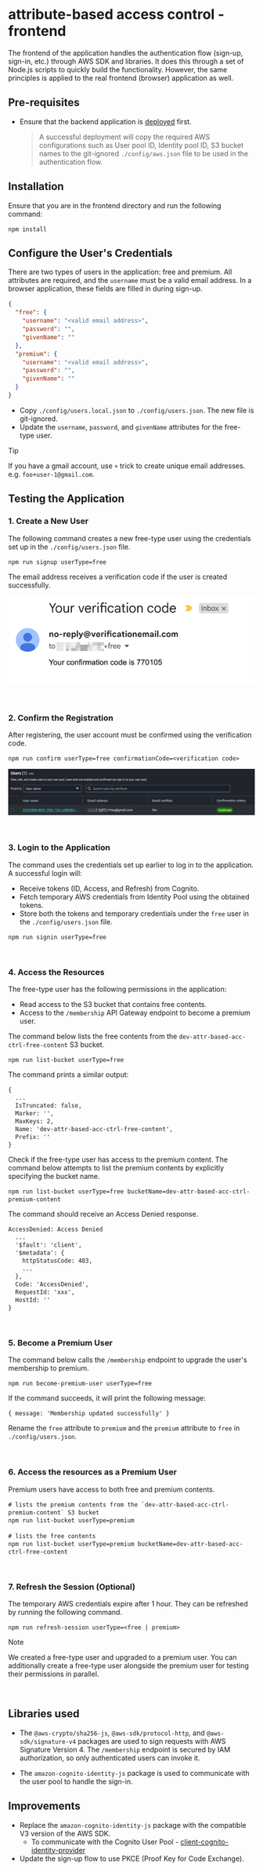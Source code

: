 # attribute-based access control - frontend

The frontend of the application handles the authentication flow (sign-up, sign-in, etc.) through AWS SDK and libraries.
It does this through a set of Node.js scripts to quickly build the functionality. However, the same principles is
applied to the real frontend (browser) application as well.

## Pre-requisites

- Ensure that the backend application is [deployed](../backend/README.md#deployment) first.
  > A successful deployment will copy the required AWS configurations such as User pool ID,
  > Identity pool ID, S3 bucket names to the git-ignored `./config/aws.json` file to be used in the authentication flow.

## Installation

Ensure that you are in the frontend directory and run the following command:

```shell
npm install
```

## Configure the User's Credentials

There are two types of users in the application: free and premium.
All attributes are required, and the `username` must be a valid email address.
In a browser application, these fields are filled in during sign-up.

```json
{
  "free": {
    "username": "<valid email address>",
    "password": "",
    "givenName": ""
  },
  "premium": {
    "username": "<valid email address>",
    "password": "",
    "givenName": ""
  }
}
```

- Copy `./config/users.local.json` to `./config/users.json`. The new file is git-ignored.
- Update the `username`, `password`, and `givenName` attributes for the free-type user.

> [!TIP]  
> If you have a gmail account, use `+` trick to create unique email addresses. e.g. `foo+user-1@gmail.com`.

## Testing the Application

### 1. Create a New User

The following command creates a new free-type user using the credentials set up in the `./config/users.json` file.

```shell
npm run signup userType=free
```

The email address receives a verification code if the user is created successfully.

![verification code](../media/verification-code.png)

<br/>

### 2. Confirm the Registration

After registering, the user account must be confirmed using the verification code.

```shell
npm run confirm userType=free confirmationCode=<verification code>
```

![confirmed user account](../media/confirmed-user-account.png)

<br/>

### 3. Login to the Application

The command uses the credentials set up earlier to log in to the application. A successful login will:

- Receive tokens (ID, Access, and Refresh) from Cognito.
- Fetch temporary AWS credentials from Identity Pool using the obtained tokens.
- Store both the tokens and temporary credentials under the `free` user in the `./config/users.json` file.

```shell
npm run signin userType=free
```

<br/>

### 4. Access the Resources

The free-type user has the following permissions in the application:

- Read access to the S3 bucket that contains free contents.
- Access to the `/membership` API Gateway endpoint to become a premium user.

The command below lists the free contents from the `dev-attr-based-acc-ctrl-free-content` S3 bucket.

```shell
npm run list-bucket userType=free
```

The command prints a similar output:

```
{
  ...
  IsTruncated: false,
  Marker: '',
  MaxKeys: 2,
  Name: 'dev-attr-based-acc-ctrl-free-content',
  Prefix: ''
}
```

Check if the free-type user has access to the premium content.
The command below attempts to list the premium contents by explicitly specifying the bucket name.

```shell
npm run list-bucket userType=free bucketName=dev-attr-based-acc-ctrl-premium-content
```

The command should receive an Access Denied response.

```
AccessDenied: Access Denied
  ...
  '$fault': 'client',
  '$metadata': {
    httpStatusCode: 403,
    ...
  },
  Code: 'AccessDenied',
  RequestId: 'xxx',
  HostId: ''
}
```

<br/>

### 5. Become a Premium User

The command below calls the `/membership` endpoint to upgrade the user's membership to premium.

```shell
npm run become-premium-user userType=free
```

If the command succeeds, it will print the following message:

```
{ message: 'Membership updated successfully' }
```

Rename the `free` attribute to `premium` and the `premium` attribute to `free` in `./config/users.json`.

<br/>

### 6. Access the resources as a Premium User

Premium users have access to both free and premium contents.

```shell
# lists the premium contents from the `dev-attr-based-acc-ctrl-premium-content` S3 bucket
npm run list-bucket userType=premium

# lists the free contents
npm run list-bucket userType=premium bucketName=dev-attr-based-acc-ctrl-free-content
```

<br/>

### 7. Refresh the Session (Optional)

The temporary AWS credentials expire after 1 hour. They can be refreshed by running the following command.

```shell
npm run refresh-session userType=<free | premium>
```

> [!NOTE]
> We created a free-type user and upgraded to a premium user. You can additionally create a free-type user alongside
> the premium user for testing their permissions in parallel.

<br/>

## Libraries used

- The `@aws-crypto/sha256-js`, `@aws-sdk/protocol-http`, and `@aws-sdk/signature-v4` packages are used
  to sign requests with AWS Signature Version 4. The `/membership` endpoint is secured by IAM authorization,
  so only authenticated users can invoke it.

- The `amazon-cognito-identity-js` package is used to communicate with the user pool to
  handle the sign-in.

## Improvements

- Replace the `amazon-cognito-identity-js` package with the compatible V3 version of the AWS SDK.
  - To communicate with the Cognito User Pool - [client-cognito-identity-provider](https://www.npmjs.com/package/@aws-sdk/client-cognito-identity-provider)
- Update the sign-up flow to use PKCE (Proof Key for Code Exchange).

